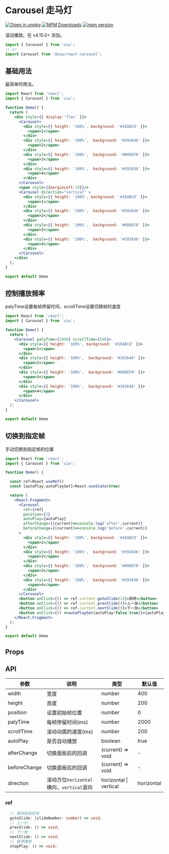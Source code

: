 Carousel 走马灯
===

[![Open in unpkg](https://img.shields.io/badge/Open%20in-unpkg-blue)](https://uiwjs.github.io/npm-unpkg/#/pkg/@uiw/react-carousel/file/README.md)
[![NPM Downloads](https://img.shields.io/npm/dm/@uiw/react-carousel.svg?style=flat)](https://www.npmjs.com/package/@uiw/react-carousel)
[![npm version](https://img.shields.io/npm/v/@uiw/react-carousel.svg?label=@uiw/react-carousel)](https://npmjs.com/@uiw/react-carousel)

滚动播放。在 v4.15.0+ 添加。

```jsx
import { Carousel } from 'uiw';
// or
import Carousel from '@uiw/react-carousel';
```

## 基础用法

最简单的用法。

```jsx mdx:preview&background=#fff&codeSandbox=true&codePen=true
import React from 'react';
import { Carousel } from 'uiw';

function Demo() {
  return (
    <div style={{ display:'flex' }}>
      <Carousel>
        <div style={{ height: '100%', background: '#1EABCD' }}>
          <span>1</span>
        </div>
        <div style={{ height: '100%',  background: '#393b46' }}>
          <span>2</span>
        </div>
        <div style={{ height: '100%',  background: '#008EF0' }}>
          <span>3</span>
        </div>
        <div style={{ height: '100%',  background: '#393E48' }}>
          <span>4</span>
        </div>
      </Carousel>
      <span style={{marginLeft:10}}/>
      <Carousel direction="vertical" >
        <div style={{ height: '100%', background: '#1EABCD' }}>
          <span>1</span>
        </div>
        <div style={{ height: '100%',  background: '#393b46' }}>
          <span>2</span>
        </div>
        <div style={{ height: '100%',  background: '#008EF0' }}>
          <span>3</span>
        </div>
        <div style={{ height: '100%',  background: '#393E48' }}>
          <span>4</span>
        </div>
      </Carousel>
    </div>
  );
}

export default Demo
```

## 控制播放频率

palyTime设置每帧停留时间，scrollTime设置切换帧的速度

```jsx mdx:preview&background=#fff&codeSandbox=true&codePen=true
import React from 'react';
import { Carousel } from 'uiw';

function Demo() {
  return (
    <Carousel palyTime={1000} scrollTime={500}>
      <div style={{ height: '100%', background: '#1EABCD' }}>
        <span>1</span>
      </div>
      <div style={{ height: '100%',  background: '#393b46' }}>
        <span>2</span>
      </div>
      <div style={{ height: '100%',  background: '#008EF0' }}>
        <span>3</span>
      </div>
      <div style={{ height: '100%',  background: '#393E48' }}>
        <span>4</span>
      </div>
    </Carousel>
  );
}

export default Demo
```

## 切换到指定帧

手动切换到指定帧的位置

```jsx mdx:preview&background=#fff&codeSandbox=true&codePen=true
import React from 'react';
import { Carousel } from 'uiw';

function Demo() {

  const ref=React.useRef()
  const [autoPlay,autoPlaySet]=React.useState(true)

  return (
    <React.Fragment>
      <Carousel
        ref={ref}
        position={2}
        autoPlay={autoPlay}
        afterChange={(current)=>console.log('after',current)}
        beforeChange={(current)=>console.log('before',current)}
      >
        <div style={{ height: '100%', background: '#1EABCD' }}>
          <span>1</span>
        </div>
        <div style={{ height: '100%',  background: '#393b46' }}>
          <span>2</span>
        </div>
        <div style={{ height: '100%',  background: '#008EF0' }}>
          <span>3</span>
        </div>
        <div style={{ height: '100%',  background: '#393E48' }}>
          <span>4</span>
        </div>
      </Carousel>
      <button onClick={() => ref.current.gotoSlide(1)}>跳转</button>
      <button onClick={() => ref.current.prevSlide()}>上一张</button>
      <button onClick={() => ref.current.nextSlide()}>下一张</button>
      <button onClick={() =>autoPlaySet(autoPlay?false:true)}>{autoPlay?'暂停':'开始'}</button>
    </React.Fragment>
  );
}

export default Demo
```

## Props

## API

| 参数 | 说明 | 类型 | 默认值 |
|--------- |-------- |--------- |-------- |
| width | 宽度 | number | 400 |
| height | 高度 | number | 200 |
| position | 设置初始帧位置 | number | 0 |
| palyTime | 每帧停留时间(ms) | number | 2000 |
| scrollTime | 滚动动画的速度(ms) | number | 200 |
| autoPlay | 是否自动播放 | boolean | true |
| afterChange | 切换面板前的回调 | (current) => void | - |
| beforeChange | 切换面板后的回调 | (current) => void | - |
| direction | 滚动方位`horizontal`横向，`vertical`竖向 | horizontal \| vertical | horizontal |

### ref

```ts
  // 跳转到指定帧
  gotoSlide: (slideNumber: number) => void;
  // 上一针
  prevSlide: () => void;
  // 下一帧
  nextSlide: () => void;
  // 暂停播放
  stopPlay: () => void;
```


